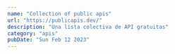 ```yaml
---
name: "Collection of public apis"
url: "https://publicapis.dev/"
description: "Una lista colectiva de API gratuitas"
category: "apis"
pubDate: "Sun Feb 12 2023"
---
```

